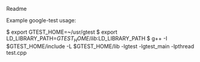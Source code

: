 Readme

Example google-test usage:

$ export GTEST_HOME=~/usr/gtest
    $ export LD_LIBRARY_PATH=$GTEST_HOME/lib:$LD_LIBRARY_PATH
    $ g++ -I $GTEST_HOME/include -L $GTEST_HOME/lib -lgtest -lgtest_main -lpthread test.cpp

